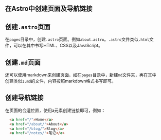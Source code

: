 ## 在Astro中创建页面及导航链接

## 创建`.astro`页面
在`pages`目录中，创建`.astro`页面。例如`about.astro`。`.astro`文件类似`.html`文件，可以在其中书写HTML、CSS以及JavaScript。

## 创建`.md`页面

还可以使用markdown来创建页面，如在`pages`目录中，新建`md`文件夹，再在其中创建类似`1.md`的文件，内容按照markdown格式书写即可。

## 创建导航链接
在页面的合适位置，使用a元素创建链接即可，例如：

```html
  <a href="/">Home</a>
  <a href="/about/">About</a>
  <a href="/blog/">Blog</a>
  <a href="/notes/">笔记</a>
```